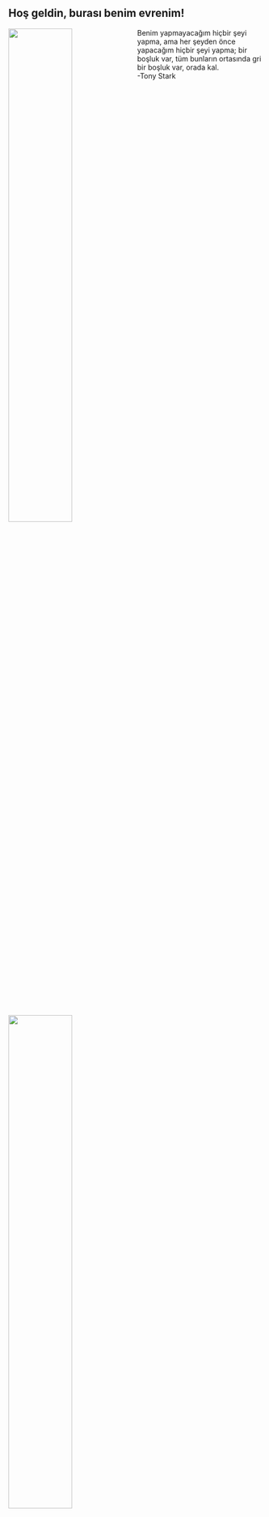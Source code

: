 <h2>Hoş geldin, burası benim evrenim!</h2>
<img width="50%" align="left" src="https://github-readme-stats.vercel.app/api?username=codingwithsyn&count_private=true&show_icons=true&theme=dracula&hide_border=true&include_all_commits=true">
<img width="50%" align="left" src="https://github-readme-stats.vercel.app/api/top-langs/?username=codingwithsyn&theme=dracula&hide_border=true&layout=compact">

Benim yapmayacağım hiçbir şeyi yapma, ama her şeyden önce yapacağım hiçbir şeyi yapma; bir boşluk var, tüm bunların ortasında gri bir boşluk var, orada kal.<br />-Tony Stark
